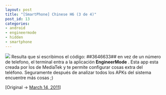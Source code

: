 ```yaml
---
layout: post
title: "[SmartPhone] Chinese H6 (3 de 4)"
post_id: 13
categories: 
- android
- engineermode
- hidden
- smartphone
---
```


[![](http://sergioarcos.files.wordpress.com/2011/03/tumblr_lhvr98fvul1qghegg1.png?w=200)](http://sergioarcos.files.wordpress.com/2011/03/tumblr_lhvr98fvul1qghegg1.png)
Resulta que si escribimos el código: *#*#3646633#*#* en vez de un número de telefono, el terminal entra a la aplicación 
**EngineerMode**
.  Esta app esta creada por los de MediaTek y te permite configurar cosas  extra del teléfono. Seguramente después de analizar todos los APKs del  sistema encuentre más cosas ;)

[Original -> 
[March 14, 2011](http://martes-trece.tumblr.com/post/3842982409/resulta-que-si-escribimos-el-codigo)]